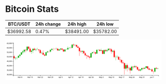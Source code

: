 # Bitcoin Stats

BTC/USDT|24h change|24h high|24h low|
|---|---|---|---|
|$36992.58|0.47%|$38491.00|$35782.00|

<img src="./chart.svg">
